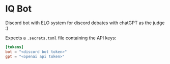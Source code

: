 # IQ Bot

Discord bot with ELO system for discord debates with chatGPT as the judge :)

Expects a `.secrets.toml` file containing the API keys:

```toml
[tokens]
bot = "<discord bot token>"
gpt = "<openai api token>"
```
